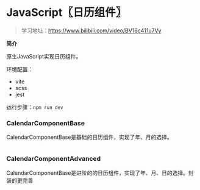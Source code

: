 # JavaScript〖日历组件〗

>学习地址：https://www.bilibili.com/video/BV16c411u7Vy

**简介**

原生JavaScript实现日历组件。

环境配置：
- vite
- scss
- jest

运行步骤：`npm run dev`

### CalendarComponentBase

CalendarComponentBase是基础的日历组件，实现了年、月的选择。

<p align=center><img src="https://p3-juejin.byteimg.com/tos-cn-i-k3u1fbpfcp/a7053c6877b64a91aa54cfa38e8eb829~tplv-k3u1fbpfcp-zoom-1.image" alt=""  /></p>

### CalendarComponentAdvanced

CalendarComponentBase是进阶的的日历组件，实现了年、月、日的选择。封装的更完善

<p align=center><img src="https://img2023.cnblogs.com/blog/2332774/202308/2332774-20230816194325707-522181960.gif" alt=""  /></p>

